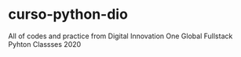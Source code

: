 # curso-python-dio
All of codes and practice from Digital Innovation One Global Fullstack Pyhton Classses 2020

